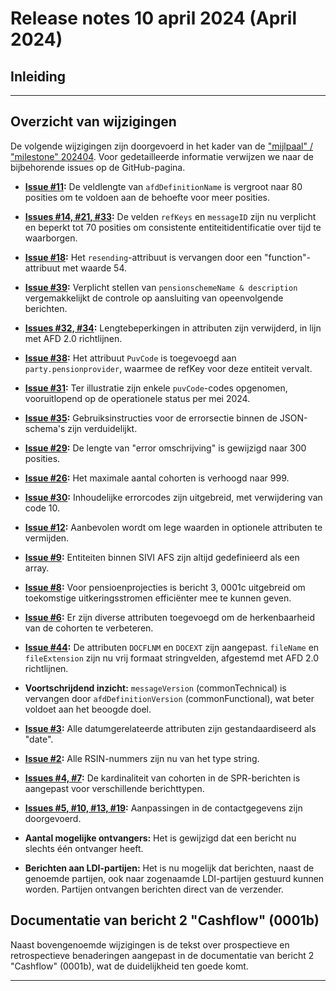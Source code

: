 # Release notes 10 april 2024 (April 2024)

## Inleiding
--------------

## Overzicht van wijzigingen

De volgende wijzigingen zijn doorgevoerd in het kader van de ["mijlpaal" / "milestone" 202404](https://github.com/dma61/VBPUOdsk/issues?q=is:issue%20milestone:%22202404%20release%22%20). Voor gedetailleerde informatie verwijzen we naar de bijbehorende issues op de GitHub-pagina.

- **[Issue #11](https://github.com/dma61/VBPUOdsk/issues/11):** De veldlengte van `afdDefinitionName` is vergroot naar 80 posities om te voldoen aan de behoefte voor meer posities.
  
- **[Issues #14, #21, #33](https://github.com/dma61/VBPUOdsk/issues/14):** De velden `refKeys` en `messageID` zijn nu verplicht en beperkt tot 70 posities om consistente entiteitidentificatie over tijd te waarborgen.
  
- **[Issue #18](https://github.com/dma61/VBPUOdsk/issues/18):** Het `resending`-attribuut is vervangen door een "function"-attribuut met waarde 54.

- **[Issue #39](https://github.com/dma61/VBPUOdsk/issues/39):** Verplicht stellen van `pensionschemeName & description` vergemakkelijkt de controle op aansluiting van opeenvolgende berichten.

- **[Issues #32, #34](https://github.com/dma61/VBPUOdsk/issues/32):** Lengtebeperkingen in attributen zijn verwijderd, in lijn met AFD 2.0 richtlijnen.

- **[Issue #38](https://github.com/dma61/VBPUOdsk/issues/38):** Het attribuut `PuvCode` is toegevoegd aan `party.pensionprovider`, waarmee de refKey voor deze entiteit vervalt.

- **[Issue #31](https://github.com/dma61/VBPUOdsk/issues/31):** Ter illustratie zijn enkele `puvCode`-codes opgenomen, vooruitlopend op de operationele status per mei 2024.

- **[Issue #35](https://github.com/dma61/VBPUOdsk/issues/35):** Gebruiksinstructies voor de errorsectie binnen de JSON-schema's zijn verduidelijkt.

- **[Issue #29](https://github.com/dma61/VBPUOdsk/issues/29):** De lengte van "error omschrijving" is gewijzigd naar 300 posities.

- **[Issue #26](https://github.com/dma61/VBPUOdsk/issues/26):** Het maximale aantal cohorten is verhoogd naar 999.

- **[Issue #30](https://github.com/dma61/VBPUOdsk/issues/30):** Inhoudelijke errorcodes zijn uitgebreid, met verwijdering van code 10.

- **[Issue #12](https://github.com/dma61/VBPUOdsk/issues/14):** Aanbevolen wordt om lege waarden in optionele attributen te vermijden.

- **[Issue #9](https://github.com/dma61/VBPUOdsk/issues/9):** Entiteiten binnen SIVI AFS zijn altijd gedefinieerd als een array.

- **[Issue #8](https://github.com/dma61/VBPUOdsk/issues/8):** Voor pensioenprojecties is bericht 3, 0001c uitgebreid om toekomstige uitkeringsstromen efficiënter mee te kunnen geven.

- **[Issue #6](https://github.com/dma61/VBPUOdsk/issues/6):** Er zijn diverse attributen toegevoegd om de herkenbaarheid van de cohorten te verbeteren.

- **[Issue #44](https://github.com/dma61/VBPUOdsk/issues/44):** De attributen `DOCFLNM` en `DOCEXT` zijn aangepast. `fileName` en `fileExtension` zijn nu vrij formaat stringvelden, afgestemd met AFD 2.0 richtlijnen.

- **Voortschrijdend inzicht:** `messageVersion` (commonTechnical) is vervangen door `afdDefinitionVersion` (commonFunctional), wat beter voldoet aan het beoogde doel.

- **[Issue #3](https://github.com/dma61/VBPUOdsk/issues/3):** Alle datumgerelateerde attributen zijn gestandaardiseerd als "date".

- **[Issue #2](https://github.com/dma61/VBPUOdsk/issues/2):** Alle RSIN-nummers zijn nu van het type string.

- **[Issues #4, #7](https://github.com/dma61/VBPUOdsk/issues/14):** De kardinaliteit van cohorten in de SPR-berichten is aangepast voor verschillende berichttypen.

- **[Issues #5, #10, #13, #19](https://github.com/dma61/VBPUOdsk/issues/19):** Aanpassingen in de contactgegevens zijn doorgevoerd.

- **Aantal mogelijke ontvangers:** Het is gewijzigd dat een bericht nu slechts één ontvanger heeft.

- **Berichten aan LDI-partijen:** Het is nu mogelijk dat berichten, naast de genoemde partijen, ook naar zogenaamde LDI-partijen gestuurd kunnen worden. Partijen ontvangen berichten direct van de verzender.

## Documentatie van bericht 2 "Cashflow" (0001b)

Naast bovengenoemde wijzigingen is de tekst over prospectieve en retrospectieve benaderingen aangepast in de documentatie van bericht 2 "Cashflow" (0001b), wat de duidelijkheid ten goede komt.




------------------


